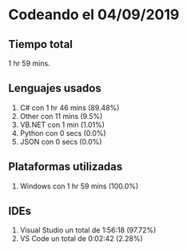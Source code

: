 # Codeando el 04/09/2019

## Tiempo total
1 hr 59 mins.

## Lenguajes usados
1. C# con 1 hr 46 mins (89.48%)
1. Other con 11 mins (9.5%)
1. VB.NET con 1 min (1.01%)
1. Python con 0 secs (0.0%)
1. JSON con 0 secs (0.0%)

## Plataformas utilizadas
1. Windows con 1 hr 59 mins (100.0%)

## IDEs
1. Visual Studio un total de 1:56:18 (97.72%)
1. VS Code un total de 0:02:42 (2.28%)
